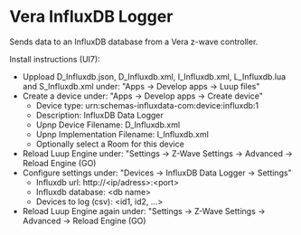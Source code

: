 # Vera InfluxDB Logger

Sends data to an InfluxDB database from a Vera z-wave controller. 

Install instructions (UI7):
* Uppload D_Influxdb.json, D_Influxdb.xml, I_Influxdb.xml, L_Influxdb.lua and S_Influxdb.xml under: "Apps -> Develop apps -> Luup files"
* Create a device under: "Apps -> Develop apps -> Create device"
	* Device type: urn:schemas-influxdata-com:device:influxdb:1
	* Description: InfluxDB Data Logger
	* Upnp Device Filename: D_Influxdb.xml
	* Upnp Implementation Filename: I_Influxdb.xml
	* Optionally select a Room for this device
* Reload Luup Engine under: "Settings -> Z-Wave Settings -> Advanced -> Reload Engine (GO)
* Configure settings under: "Devices -> InfluxDB Data Logger -> Settings"
	* Influxdb url: http://\<ip/adress>:\<port>
	* Influxdb database: \<db name>
	* Devices to log (csv): \<id1, id2, ...>
* Reload Luup Engine again under: "Settings -> Z-Wave Settings -> Advanced -> Reload Engine (GO)
